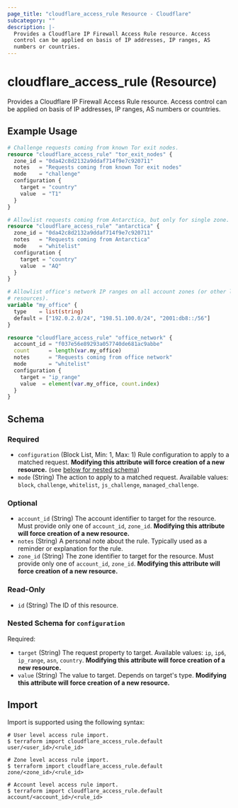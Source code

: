 ```yaml
---
page_title: "cloudflare_access_rule Resource - Cloudflare"
subcategory: ""
description: |-
  Provides a Cloudflare IP Firewall Access Rule resource. Access
  control can be applied on basis of IP addresses, IP ranges, AS
  numbers or countries.
---
```


# cloudflare_access_rule (Resource)

Provides a Cloudflare IP Firewall Access Rule resource. Access
control can be applied on basis of IP addresses, IP ranges, AS
numbers or countries.

## Example Usage

```terraform
# Challenge requests coming from known Tor exit nodes.
resource "cloudflare_access_rule" "tor_exit_nodes" {
  zone_id = "0da42c8d2132a9ddaf714f9e7c920711"
  notes   = "Requests coming from known Tor exit nodes"
  mode    = "challenge"
  configuration {
    target = "country"
    value  = "T1"
  }
}

# Allowlist requests coming from Antarctica, but only for single zone.
resource "cloudflare_access_rule" "antarctica" {
  zone_id = "0da42c8d2132a9ddaf714f9e7c920711"
  notes   = "Requests coming from Antarctica"
  mode    = "whitelist"
  configuration {
    target = "country"
    value  = "AQ"
  }
}

# Allowlist office's network IP ranges on all account zones (or other lists of
# resources).
variable "my_office" {
  type    = list(string)
  default = ["192.0.2.0/24", "198.51.100.0/24", "2001:db8::/56"]
}

resource "cloudflare_access_rule" "office_network" {
  account_id = "f037e56e89293a057740de681ac9abbe"
  count      = length(var.my_office)
  notes      = "Requests coming from office network"
  mode       = "whitelist"
  configuration {
    target = "ip_range"
    value  = element(var.my_office, count.index)
  }
}
```
<!-- schema generated by tfplugindocs -->
## Schema

### Required

- `configuration` (Block List, Min: 1, Max: 1) Rule configuration to apply to a matched request. **Modifying this attribute will force creation of a new resource.** (see [below for nested schema](#nestedblock--configuration))
- `mode` (String) The action to apply to a matched request. Available values: `block`, `challenge`, `whitelist`, `js_challenge`, `managed_challenge`.

### Optional

- `account_id` (String) The account identifier to target for the resource. Must provide only one of `account_id`, `zone_id`. **Modifying this attribute will force creation of a new resource.**
- `notes` (String) A personal note about the rule. Typically used as a reminder or explanation for the rule.
- `zone_id` (String) The zone identifier to target for the resource. Must provide only one of `account_id`, `zone_id`. **Modifying this attribute will force creation of a new resource.**

### Read-Only

- `id` (String) The ID of this resource.

<a id="nestedblock--configuration"></a>
### Nested Schema for `configuration`

Required:

- `target` (String) The request property to target. Available values: `ip`, `ip6`, `ip_range`, `asn`, `country`. **Modifying this attribute will force creation of a new resource.**
- `value` (String) The value to target. Depends on target's type. **Modifying this attribute will force creation of a new resource.**

## Import

Import is supported using the following syntax:

```shell
# User level access rule import.
$ terraform import cloudflare_access_rule.default user/<user_id>/<rule_id>

# Zone level access rule import.
$ terraform import cloudflare_access_rule.default zone/<zone_id>/<rule_id>

# Account level access rule import.
$ terraform import cloudflare_access_rule.default account/<account_id>/<rule_id>
```
